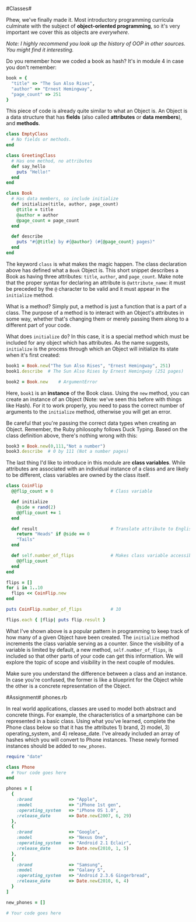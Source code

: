 #Classes#

Phew, we've finally made it. Most introductory programming curricula culminate with the subject of **object-oriented programming**, so it's very important we cover this as objects are *everywhere*.

*Note: I highly recommend you look up the history of OOP in other sources. You might find it interesting.*

Do you remember how we coded a book as hash? It's in module 4 in case you don't remember:

```ruby
book = {
  "title" => "The Sun Also Rises", 
  "author" => "Ernest Hemingway", 
  "page_count" => 251
}
```

This piece of code is already quite similar to what an Object is. An Object is a data structure that has **fields** (also called **attributes** or **data members**), and **methods**.

```ruby
class EmptyClass
  # No fields or methods.
end

class GreetingClass
  # Has one method, no attributes
  def say_hello
    puts "Hello!"
  end
end

class Book
  # Has data members, so include initialize
  def initialize(title, author, page_count)
    @title = title
    @author = author
    @page_count = page_count
  end

  def describe
    puts "#{@title} by #{@author} (#{@page_count} pages)"
  end
end
```

The keyword ```class``` is what makes the magic happen. The class declaration above has defined what a ```Book``` Object is. This short snippet describes a Book as having three attributes: ```title```, ```author```, and ```page_count```. Make note that the proper syntax for declaring an attribute is ```@attribute_name```: it must be preceded by the ```@``` character to be valid and it must appear in the ```initialize``` method.

What is a method? Simply put, a method is just a function that is a part of a class. The purpose of a method is to interact with an Object's attributes in some way, whether that's changing them or merely passing them along to a different part of your code.

What does ```initialize``` do? In this case, it is a special method which must be included for any object which has attributes. As the name suggests, ```initialize``` is the process through which an Object will initialize its state when it's first created:

```ruby
book1 = Book.new("The Sun Also Rises", "Ernest Hemingway", 251)
book1.describe  # The Sun Also Rises by Ernest Hemingway (251 pages)

book2 = Book.new    # ArgumentError
```

Here, ```book1``` is an **instance** of the Book class. Using the ```new``` method, you can create an instance of an Object (Note: we've seen this before with things like Hash). For it to work properly, you need to pass the correct number of arguments to the ```initialize``` method, otherwise you will get an error.

Be careful that you're passing the correct data types when creating an Object. Remember, the Ruby philosophy follows Duck Typing. Based on the class definition above, there's nothing wrong with this:

```ruby
book3 = Book.new(0,111,"Not a number")
book3.describe  # 0 by 111 (Not a number pages)
```

The last thing I'd like to introduce in this module are **class variables**. While attributes are associated with an individual instance of a class and are likely to be different, class variables are owned by the class itself.

```ruby
class CoinFlip
  @@flip_count = 0                      # Class variable

  def initialize
    @side = rand(2)
    @@flip_count += 1
  end

  def result                            # Translate attribute to English
    return "Heads" if @side == 0
    "Tails"
  end

  def self.number_of_flips              # Makes class variable accessible
    @@flip_count
  end
end

flips = []
for i in 1..10
  flips << CoinFlip.new
end

puts CoinFlip.number_of_flips           # 10

flips.each { |flip| puts flip.result }
```

What I've shown above is a popular pattern in programming to keep track of how many of a given Object have been created. The ```initialize``` method increments the class variable serving as a counter. Since the visibility of a variable is limited by default, a new method, ```self.number_of_flips```, is included so that other parts of your code can get this information. We will explore the topic of scope and visibility in the next couple of modules.

Make sure you understand the difference between a class and an instance. In case you're confused, the former is like a blueprint for the Object while the other is a concrete representation of the Object.

#Assignment#
phones.rb

In real world applications, classes are used to model both abstract and concrete things. For example, the characteristics of a smartphone can be represented in a basic class. Using what you've learned, complete the Phone class below so that it has the attributes 1) brand, 2) model, 3) operating_system, and 4) release_date. I've already included an array of hashes which you will convert to Phone instances. These newly formed instances should be added to ```new_phones```.

```ruby
require "date"

class Phone
  # Your code goes here
end

phones = [
  {
    :brand              => "Apple",
    :model              => "iPhone 1st gen",
    :operating_system   => "iPhone OS 1.0",
    :release_date       => Date.new(2007, 6, 29)
  },
  {
    :brand              => "Google",
    :model              => "Nexus One",
    :operating_system   => "Android 2.1 Eclair",
    :release_date       => Date.new(2010, 1, 5)
  },
  {
    :brand              => "Samsung",
    :model              => "Galaxy S",
    :operating_system   => "Android 2.3.6 Gingerbread",
    :release_date       => Date.new(2010, 6, 4)
  }
]

new_phones = []

# Your code goes here

```
